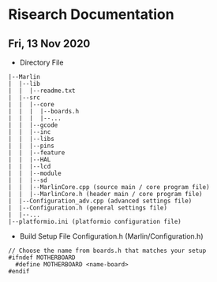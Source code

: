 # Risearch Documentation

## Fri, 13 Nov 2020
* Directory File
```
|--Marlin
|  |--lib
|  |  |--readme.txt
|  |--src
|  |  |--core
|  |  |  |--boards.h
|  |  |  |--...
|  |  |--gcode
|  |  |--inc
|  |  |--libs
|  |  |--pins
|  |  |--feature
|  |  |--HAL
|  |  |--lcd
|  |  |--module
|  |  |--sd
|  |  |--MarlinCore.cpp (source main / core program file)
|  |  |--MarlinCore.h (header main / core program file)
|  |--Configuration_adv.cpp (advanced settings file)
|  |--Configuration.h (general settings file)
|  |--...
|--platformio.ini (platformio configuration file)

```

* Build Setup
File Configuration.h (Marlin/Configuration.h)
```
// Choose the name from boards.h that matches your setup
#ifndef MOTHERBOARD
  #define MOTHERBOARD <name-board>
#endif
```
